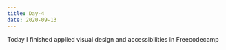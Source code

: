 ```yaml
---
title: Day-4
date: 2020-09-13
---
```


Today I finished applied visual design and accessibilities in Freecodecamp
